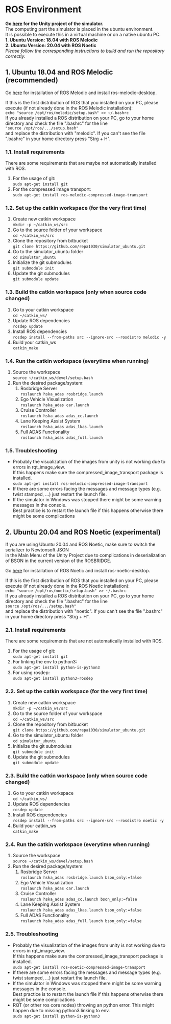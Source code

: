 # ROS Environment

**Go [here](https://github.com/repa1030/simulator_windows) for the Unity project of the simulator.**  
The computing part the simulator is placed in the ubuntu environment.  
It is possible to execute this in a virtual machine or on a native ubuntu PC.  
**1. Ubuntu Version: 18.04 with ROS Melodic**  
**2. Ubuntu Version: 20.04 with ROS Noetic**  
_Please follow the corresponding instructions to build and run the repository correctly._

## 1. Ubuntu 18.04 and ROS Melodic (recommended)

Go [here](http://wiki.ros.org/melodic/Installation/Ubuntu) for installation of ROS Melodic and install ros-melodic-desktop.

If this is the first distribution of ROS that you installed on your PC, please execute (if not already done in the ROS Melodic installation):  
`echo "source /opt/ros/melodic/setup.bash" >> ~/.bashrc`  
If you already installed a ROS distribution on your PC, go to your home directory and check the file ".bashrc" for the line  
`"source /opt/ros/.../setup.bash"`  
and replace the distribution with "melodic". If you can't see the file ".bashrc" in your home directory press "Strg + H".

### 1.1. Install requirements

There are some requirements that are maybe not automatically installed with ROS.

1. For the usage of git:   
`sudo apt-get install git`
2. For the compressed image transport:  
`sudo apt-get install ros-melodic-compressed-image-transport`

### 1.2. Set up the catkin workspace (for the very first time)

1. Create new catkin workspace  
`mkdir -p ~/catkin_ws/src`
2. Go to the source folder of your workspace  
`cd ~/catkin_ws/src`
3. Clone the repository from bitbucket  
`git clone https://github.com/repa1030/simulator_ubuntu.git`
4. Go to the simulator_ubuntu folder  
`cd simulator_ubuntu`
5. Initialize the git submodules  
`git submodule init`
6. Update the git submodules  
`git submodule update`

### 1.3. Build the catkin workspace (only when source code changed)

1. Go to your catkin workspace  
`cd ~/catkin_ws/`
2. Update ROS dependencies  
`rosdep update`
3. Install ROS dependencies  
`rosdep install --from-paths src --ignore-src --rosdistro melodic -y`
4. Build your catkin_ws  
`catkin_make`

### 1.4. Run the catkin workspace (everytime when running)

1. Source the workspace  
`source ~/catkin_ws/devel/setup.bash`
2. Run the desired package/system:
    1. Rosbridge Server  
    `roslaunch hska_adas rosbridge.launch`
    2. Ego Vehicle Visualization  
    `roslaunch hska_adas car.launch`
    3. Cruise Controller  
    `roslaunch hska_adas adas_cc.launch`
    4. Lane Keeping Assist System  
    `roslaunch hska_adas adas_lkas.launch`
    5. Full ADAS Functionality  
    `roslaunch hska_adas adas_full.launch`

### 1.5. Troubleshooting

* Probably the visualization of the images from unity is not working due to errors in rqt_image_view.  
If this happens make sure the compressed_image_transport package is installed.  
`sudo apt-get install ros-melodic-compressed-image-transport`
* If there are some errors facing the messages and message types (e.g. twist stamped, ...) just restart the launch file.
* If the simulator in Windows was stopped there might be some warning messages in the console.  
Best practice is to restart the launch file if this happens otherwise there might be some complications  

## 2. Ubuntu 20.04 and ROS Noetic (experimental)

If you are using Ubuntu 20.04 and ROS Noetic, make sure to switch the serializer to Newtonsoft JSON  
in the Main Menu of the Unity Project due to complications in deserialization of BSON in the current version of the ROSBRIDGE.

Go [here](http://wiki.ros.org/noetic/Installation/Ubuntu) for installation of ROS Noetic and install ros-noetic-desktop.

If this is the first distribution of ROS that you installed on your PC, please execute (if not already done in the ROS Noetic installation):  
`echo "source /opt/ros/noetic/setup.bash" >> ~/.bashrc`  
If you already installed a ROS distribution on your PC, go to your home directory and check the file ".bashrc" for the line  
`source /opt/ros/.../setup.bash"`  
and replace the distribution with "noetic". If you can't see the file ".bashrc" in your home directory press "Strg + H".

### 2.1. Install requirements

There are some requirements that are not automatically installed with ROS.

1. For the usage of git:  
`sudo apt-get install git`
2. For linking the env to python3:  
`sudo apt-get install python-is-python3`
3. For using rosdep:  
`sudo apt-get install python3-rosdep`

### 2.2. Set up the catkin workspace (for the very first time)

1. Create new catkin workspace  
`mkdir -p ~/catkin_ws/src`
2. Go to the source folder of your workspace  
`cd ~/catkin_ws/src`
3. Clone the repository from bitbucket  
`git clone https://github.com/repa1030/simulator_ubuntu.git`
4. Go to the simulator_ubuntu folder  
`cd simulator_ubuntu`
5. Initialize the git submodules  
`git submodule init`
6. Update the git submodules  
`git submodule update`

### 2.3. Build the catkin workspace (only when source code changed)

1. Go to your catkin workspace  
`cd ~/catkin_ws/`
2. Update ROS dependencies  
`rosdep update`
3. Install ROS dependencies  
`rosdep install --from-paths src --ignore-src --rosdistro noetic -y`
4. Build your catkin_ws  
`catkin_make`

### 2.4. Run the catkin workspace (everytime when running)

1. Source the workspace  
`source ~/catkin_ws/devel/setup.bash`
2. Run the desired package/system:
    1. Rosbridge Server  
    `roslaunch hska_adas rosbridge.launch bson_only:=false`
    2. Ego Vehicle Visualization  
    `roslaunch hska_adas car.launch`
    3. Cruise Controller  
    `roslaunch hska_adas adas_cc.launch bson_only:=false`
    4. Lane Keeping Assist System  
    `roslaunch hska_adas adas_lkas.launch bson_only:=false`
    5. Full ADAS Functionality  
    `roslaunch hska_adas adas_full.launch bson_only:=false`

### 2.5. Troubleshooting

* Probably the visualization of the images from unity is not working due to errors in rqt_image_view.  
If this happens make sure the compressed_image_transport package is installed.  
`sudo apt-get install ros-noetic-compressed-image-transport`
* If there are some errors facing the messages and message types (e.g. twist stamped, ...) just restart the launch file.
* If the simulator in Windows was stopped there might be some warning messages in the console.  
Best practice is to restart the launch file if this happens otherwise there might be some complications  
* RQT (or other ros core nodes) throwing an python error. This might happen due to missing python3 linking to env.  
`sudo apt-get install python-is-python3`
